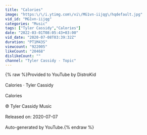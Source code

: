 ```yaml
---
title: "Calories"
image: "https:\/\/i.ytimg.com\/vi\/MG1vn-iijqg\/hqdefault.jpg"
vid_id: "MG1vn-iijqg"
categories: "Music"
tags: ["Tyler Cassidy","Calories"]
date: "2022-03-01T08:05:43+03:00"
vid_date: "2020-07-08T03:39:32Z"
duration: "PT1M43S"
viewcount: "922005"
likeCount: "20468"
dislikeCount: ""
channel: "Tyler Cassidy - Topic"
---
```

{% raw %}Provided to YouTube by DistroKid<br /><br />Calories · Tyler Cassidy<br /><br />Calories<br /><br />℗ Tyler Cassidy Music<br /><br />Released on: 2020-07-07<br /><br />Auto-generated by YouTube.{% endraw %}
